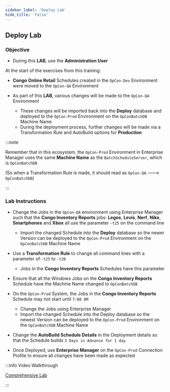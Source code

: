 ```yaml
---
sidebar_label: 'Deploy Lab'
hide_title: 'false'
---
```


## Deploy Lab

### Objective

* During this **LAB**, use the **Administration User**

At the start of the exercises from this training: 

* **Congo Online Retail** Schedules created in the ```OpCon-Dev``` Environment were moved to the ```OpCon-QA``` Environment 

* As part of this **LAB**, various changes will be made to the ```OpCon-QA``` Environment 
    * These changes will be imported back into the **Deploy** database and deployed to the ```OpCon-Prod``` Environment on the ```OpConBatchDB``` Machine Name
    * During the deployment process, further changes will be made via a Transformation Rule and AutoBuild options for **Production**
 
:::note

Remember that in this ecosystem, the ```OpCon-Prod``` Environment in Enterprise Manager uses the same **Machine Name** as the ```BatchScheduleServer```, which is ```OpConBatchDB```

(So when a Transformation Rule is made, it should read as ```OpCon-QA``` ---> ```OpConBatchDB```)

:::

### Lab Instructions

* Change the Jobs in the ```OpCon-QA``` environment using Enterprise Manager such that the  **Congo Inventory Reports** jobs: **Legos**, **Levis**, **Nerf**, **Nike**, **Smartphones** and **Xbox** all use the parameter ```-t25``` on the command line
    * Import the changed Schedule into the **Deploy** database so the newer Version can be deployed to the ```OpCon-Prod``` Environment on the ```OpConBatchDB``` Machine Name

* Use a **Transformation Rule** to change all command lines with a parameter of ```-t25``` to ```-t20``` 
    * Jobs in the **Congo Inventory Reports** Schedules have this parameter

* Ensure that all the Windows Jobs on the **Congo Inventory Reports** Schedule have the Machine Name changed to ```OpConBatchDB```

* On the ```OpCon-Prod``` System, the Jobs in the **Congo Inventory Reports** Schedule may not start until ```7:00 AM``` 
    * Change the Jobs using Enterprise Manager 
    * Import the changed Schedule into the Deploy database so the newest Version can be deployed to the ```OpCon-Prod``` Environment on the ```OpConBatchDB``` Machine Name

* Change the **AutoBuild Schedule Details** in the Deployment details so that the Schedule builds ```3 Days in Advance for 1 day```

* Once Deployed, use **Enterprise Manager** on the ```OpCon-Prod``` Connection Profile to ensure all changes have been made as expected

:::info Video Walkthrough

[Comprehensive Lab](../static/imgdeploy/Deploy_Lab.mp4)

:::
